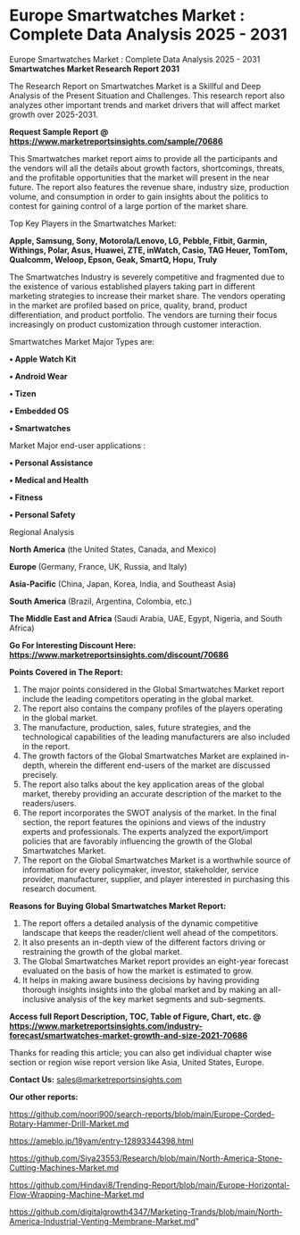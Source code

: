 # Europe Smartwatches Market : Complete Data Analysis 2025 - 2031
Europe Smartwatches Market : Complete Data Analysis 2025 - 2031
<strong>Smartwatches Market Research Report 2031</strong>

The Research Report on Smartwatches Market is a Skillful and Deep Analysis of the Present Situation and Challenges. This research report also analyzes other important trends and market drivers that will affect market growth over 2025-2031.

<strong>Request Sample Report @ <a href=https://www.marketreportsinsights.com/sample/70686>https://www.marketreportsinsights.com/sample/70686</a></strong>

This Smartwatches market report aims to provide all the participants and the vendors will all the details about growth factors, shortcomings, threats, and the profitable opportunities that the market will present in the near future. The report also features the revenue share, industry size, production volume, and consumption in order to gain insights about the politics to contest for gaining control of a large portion of the market share.

Top Key Players in the Smartwatches Market:

<strong>Apple, Samsung, Sony, Motorola/Lenovo, LG, Pebble, Fitbit, Garmin, Withings, Polar, Asus, Huawei, ZTE, inWatch, Casio, TAG Heuer, TomTom, Qualcomm, Weloop, Epson, Geak, SmartQ, Hopu, Truly</strong>

The Smartwatches Industry is severely competitive and fragmented due to the existence of various established players taking part in different marketing strategies to increase their market share. The vendors operating in the market are profiled based on price, quality, brand, product differentiation, and product portfolio. The vendors are turning their focus increasingly on product customization through customer interaction.

Smartwatches Market Major Types are:

<strong>• Apple Watch Kit

• Android Wear

• Tizen

• Embedded OS

• Smartwatches</strong>

Market Major end-user applications :

<strong>• Personal Assistance

• Medical and Health

• Fitness

• Personal Safety</strong>

Regional Analysis

</u><strong><b>North America</b></strong> (the United States, Canada, and Mexico)

<strong><b>Europe </b></strong>(Germany, France, UK, Russia, and Italy)

<strong><b>Asia-Pacific</b></strong> (China, Japan, Korea, India, and Southeast Asia)

<strong><b>South America</b></strong> (Brazil, Argentina, Colombia, etc.)

<strong><b>The Middle East and Africa</b></strong> (Saudi Arabia, UAE, Egypt, Nigeria, and South Africa)

<strong>Go For Interesting Discount Here: <a href=https://www.marketreportsinsights.com/discount/70686>https://www.marketreportsinsights.com/discount/70686</a></strong>

<strong>Points Covered in The Report:</strong>
<ol>
  <li>The major points considered in the Global Smartwatches Market report include the leading competitors operating in the global market.</li>
  <li>The report also contains the company profiles of the players operating in the global market.</li>
  <li>The manufacture, production, sales, future strategies, and the technological capabilities of the leading manufacturers are also included in the report.</li>
  <li>The growth factors of the Global Smartwatches Market are explained in-depth, wherein the different end-users of the market are discussed precisely.</li>
  <li>The report also talks about the key application areas of the global market, thereby providing an accurate description of the market to the readers/users.</li>
  <li>The report incorporates the SWOT analysis of the market. In the final section, the report features the opinions and views of the industry experts and professionals. The experts analyzed the export/import policies that are favorably influencing the growth of the Global Smartwatches Market.</li>
  <li>The report on the Global Smartwatches Market is a worthwhile source of information for every policymaker, investor, stakeholder, service provider, manufacturer, supplier, and player interested in purchasing this research document.</li>
</ol>
<strong>Reasons for Buying Global Smartwatches Market Report:</strong>

<ol>
  <li>The report offers a detailed analysis of the dynamic competitive landscape that keeps the reader/client well ahead of the competitors.</li>
  <li>It also presents an in-depth view of the different factors driving or restraining the growth of the global market.</li>
  <li>The Global Smartwatches Market report provides an eight-year forecast evaluated on the basis of how the market is estimated to grow.</li>
  <li>It helps in making aware business decisions by having providing thorough insights insights into the global market and by making an all-inclusive analysis of the key market segments and sub-segments.</li>
</ol>
<strong>Access full Report Description, TOC, Table of Figure, Chart, etc. @ <a href=https://www.marketreportsinsights.com/industry-forecast/smartwatches-market-growth-and-size-2021-70686>https://www.marketreportsinsights.com/industry-forecast/smartwatches-market-growth-and-size-2021-70686</a></strong>


Thanks for reading this article; you can also get individual chapter wise section or region wise report version like Asia, United States, Europe.

<strong>Contact Us:</strong>
sales@marketreportsinsights.com

<strong>Our other reports:</strong>

<a href=https://github.com/noori900/search-reports/blob/main/Europe-Corded-Rotary-Hammer-Drill-Market.md>https://github.com/noori900/search-reports/blob/main/Europe-Corded-Rotary-Hammer-Drill-Market.md</a>

<a href=https://ameblo.jp/18yam/entry-12893344398.html>https://ameblo.jp/18yam/entry-12893344398.html</a>

<a href=https://github.com/Siya23553/Research/blob/main/North-America-Stone-Cutting-Machines-Market.md>https://github.com/Siya23553/Research/blob/main/North-America-Stone-Cutting-Machines-Market.md</a>

<a href=https://github.com/Hindavi8/Trending-Report/blob/main/Europe-Horizontal-Flow-Wrapping-Machine-Market.md>https://github.com/Hindavi8/Trending-Report/blob/main/Europe-Horizontal-Flow-Wrapping-Machine-Market.md</a>

<a href=https://github.com/digitalgrowth4347/Marketing-Trands/blob/main/North-America-Industrial-Venting-Membrane-Market.md>https://github.com/digitalgrowth4347/Marketing-Trands/blob/main/North-America-Industrial-Venting-Membrane-Market.md</a>"
